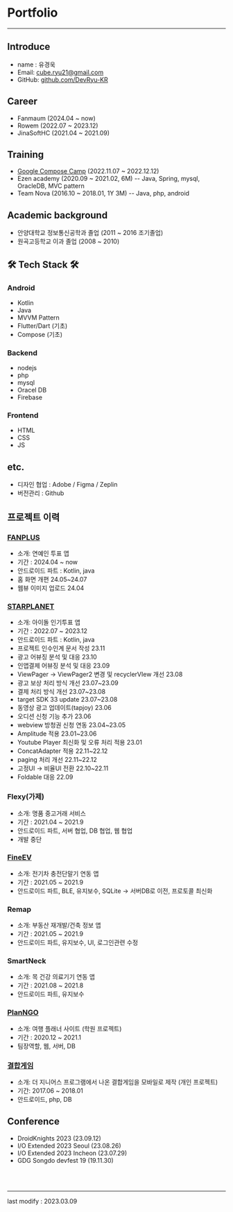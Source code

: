 # Portfolio
---
## Introduce
- name : 유경욱
- Email: cube.ryu21@gmail.com
- GitHub: [github.com/DevRyu-KR](https://github.com/DevRyu-KR)

## Career
- Fanmaum (2024.04 ~ now)
- Rowem (2022.07 ~ 2023.12)
- JinaSoftHC (2021.04 ~ 2021.09)

## Training
- [Google Compose Camp](https://gdg.community.dev/events/details/google-gdg-korea-android-presents-devfest-2022-android-korea-compose-camp/) (2022.11.07 ~ 2022.12.12)
- Ezen academy (2020.09 ~ 2021.02, 6M)
-- Java, Spring, mysql, OracleDB, MVC pattern
- Team Nova (2016.10 ~ 2018.01, 1Y 3M)
-- Java, php, android

## Academic background
- 안양대학교 정보통신공학과 졸업 (2011 ~ 2016 조기졸업)
- 원곡고등학교 이과 졸업 (2008 ~ 2010)

## 🛠 Tech Stack 🛠
### Android
- Kotlin
- Java
- MVVM Pattern
- Flutter/Dart (기초)
- Compose (기초)

### Backend
- nodejs
- php
- mysql
- Oracel DB
- Firebase

### Frontend
- HTML
- CSS
- JS

## etc.
- 디자인 협업 :  Adobe / Figma / Zeplin
- 버전관리 : Github

## 프로젝트 이력

### [FANPLUS](https://play.google.com/store/apps/details?id=com.photocard.allstar&hl=ko&gl=US)
- 소개: 연예인 투표 앱
- 기간 : 2024.04 ~ now
- 안드로이드 파트 : Kotlin, java
- 홈 화면 개편 24.05~24.07
- 웹뷰 이미지 업로드 24.04

### [STARPLANET](https://play.google.com/store/apps/details?id=inc.rowem.passicon&hl=ko&pli=1)
- 소개: 아이돌 인기투표 앱
- 기간 : 2022.07 ~ 2023.12
- 안드로이드 파트 : Kotlin, java
- 프로젝트 인수인계 문서 작성 23.11
- 광고 어뷰징 분석 및 대응 23.10
- 인앱결제 어뷰징 분석 및 대응 23.09
- ViewPager -> ViewPager2 변경 및 recyclerVIew 개선 23.08
- 광고 보상 처리 방식 개선 23.07~23.09
- 결제 처리 방식 개선 23.07~23.08
- target SDK 33 update 23.07~23.08
- 동영상 광고 업데이트(tapjoy) 23.06
- 오디션 신청 기능 추가 23.06
- webview 방청권 신청 연동 23.04~23.05
- Amplitude 적용 23.01~23.06
- Youtube Player 최신화 및 오류 처리 적용 23.01
- ConcatAdapter 적용 22.11~22.12
- paging 처리 개선 22.11~22.12
- 고정UI -> 비율UI 전환 22.10~22.11
- Foldable 대응 22.09

### Flexy(가제)
- 소개: 명품 중고거래 서비스
- 기간 : 2021.04 ~ 2021.9
- 안드로이드 파트, 서버 협업, DB 협업, 웹 협업
- 개발 중단

### [FineEV](https://play.google.com/store/apps/details?id=com.finetech.fineevapp&hl=ko)
- 소개: 전기차 충전단말기 연동 앱
- 기간 : 2021.05 ~ 2021.9
- 안드로이드 파트, BLE, 유지보수, SQLite -> 서버DB로 이전, 프로토콜 최신화

### Remap
- 소개: 부동산 재개발/건축 정보 앱
- 기간 : 2021.05 ~ 2021.9
- 안드로이드 파트, 유지보수, UI, 로그인관련 수정

### SmartNeck
- 소개: 목 건강 의료기기 연동 앱
- 기간 : 2021.08 ~ 2021.8
- 안드로이드 파트, 유지보수

### [PlanNGO](https://drive.google.com/file/d/1ZE7qnsW3PVVL_LaIxZ6hjBSjpPrJZXFR/view?usp=sharing)
- 소개: 여행 플래너 사이트 (학원 프로젝트)
- 기간 : 2020.12 ~ 2021.1
- 팀장역할, 웹, 서버, DB

### [결합게임](https://drive.google.com/file/d/1tH9yksF0_EqtdL20EO0rszJ0UuWmJuGt/view?usp=sharing)
- 소개: 더 지니어스 프로그램에서 나온 결합게임을 모바일로 제작 (개인 프로젝트)
- 기간: 2017.06 ~ 2018.01
- 안드로이드, php, DB

## Conference
- DroidKnights 2023 (23.09.12)
- I/O Extended 2023 Seoul (23.08.26)
- I/O Extended 2023 Incheon (23.07.29)
- GDG Songdo devfest 19 (19.11.30)

<br/>
<br/>

----
last modify : 2023.03.09
